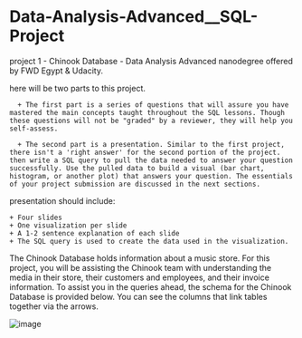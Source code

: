 # Data-Analysis-Advanced__SQL-Project
project 1 - Chinook Database - Data Analysis Advanced nanodegree offered by FWD Egypt &amp; Udacity.

here will be two parts to this project.

      + The first part is a series of questions that will assure you have mastered the main concepts taught throughout the SQL lessons. Though these questions will not be "graded" by a reviewer, they will help you self-assess.
      
      + The second part is a presentation. Similar to the first project, there isn't a 'right answer' for the second portion of the project.  then write a SQL query to pull the data needed to answer your question successfully. Use the pulled data to build a visual (bar chart, histogram, or another plot) that answers your question. The essentials of your project submission are discussed in the next sections. 
      
presentation should include:

    + Four slides
    + One visualization per slide
    + A 1-2 sentence explanation of each slide
    + The SQL query is used to create the data used in the visualization.
    
The Chinook Database holds information about a music store. For this project, you will be assisting the Chinook team with understanding the media in their store, their customers and employees, and their invoice information. To assist you in the queries ahead, the schema for the Chinook Database is provided below. You can see the columns that link tables together via the arrows.
    
![image](https://user-images.githubusercontent.com/96380284/163828660-bd913244-5060-426a-b0ca-a8818df24566.png)


